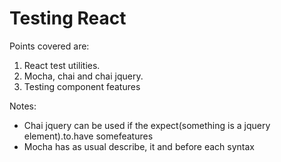 # Testing React

Points covered are:
1. React test utilities.
2. Mocha, chai and chai jquery.
3. Testing component features

Notes:
* Chai jquery can be used if the expect(something is a jquery element).to.have somefeatures
* Mocha has as usual describe, it and before each syntax